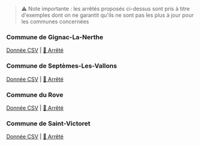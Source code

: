 > ⚠ Note importante : les arrêtés proposés ci-dessus sont pris à titre d'exemples dont on ne garantit qu'ils ne sont pas les plus à jour pour les communes concernées


### Commune de Gignac-La-Nerthe
[Donnée CSV](https://github.com/CEREMA/schema-arrete-permanent-circulation/blob/master/examples/exemple-gignac-valide.csv) | [📜 Arrêté](examples/gignac-la-nerthe.png)

### Commune de Septèmes-Les-Vallons
[Donnée CSV](https://github.com/CEREMA/schema-arrete-permanent-circulation/blob/master/examples/exemple-septemes-valide.csv) | [📜 Arrêté](examples/septemes-les-vallons.png)

### Commune du Rove
[Donnée CSV](https://github.com/CEREMA/schema-arrete-permanent-circulation/blob/master/examples/exemple-le-rove-valide.csv) | [📜 Arrêté](examples/le-rove.jpg)

### Commune de Saint-Victoret
[Donnée CSV](https://github.com/CEREMA/schema-arrete-permanent-circulation/blob/master/examples/exemple-st-victoret-valide.csv) | [📜 Arrêté](examples/st-victoret.png)



